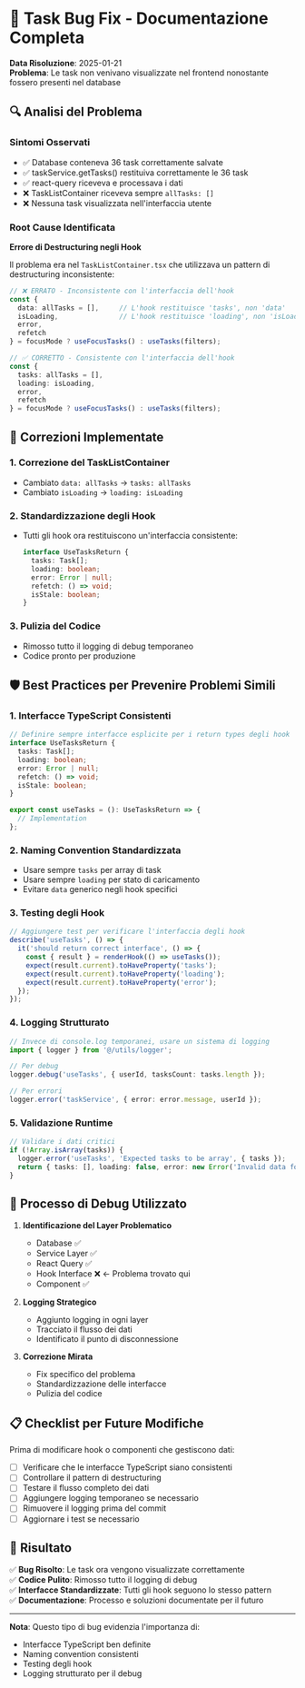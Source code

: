 # 🐛 Task Bug Fix - Documentazione Completa

**Data Risoluzione**: 2025-01-21  
**Problema**: Le task non venivano visualizzate nel frontend nonostante fossero presenti nel database

## 🔍 Analisi del Problema

### Sintomi Osservati
- ✅ Database conteneva 36 task correttamente salvate
- ✅ taskService.getTasks() restituiva correttamente le 36 task
- ✅ react-query riceveva e processava i dati
- ❌ TaskListContainer riceveva sempre `allTasks: []`
- ❌ Nessuna task visualizzata nell'interfaccia utente

### Root Cause Identificata

**Errore di Destructuring negli Hook**

Il problema era nel `TaskListContainer.tsx` che utilizzava un pattern di destructuring inconsistente:

```typescript
// ❌ ERRATO - Inconsistente con l'interfaccia dell'hook
const { 
  data: allTasks = [],     // L'hook restituisce 'tasks', non 'data'
  isLoading,               // L'hook restituisce 'loading', non 'isLoading'
  error,
  refetch 
} = focusMode ? useFocusTasks() : useTasks(filters);

// ✅ CORRETTO - Consistente con l'interfaccia dell'hook
const { 
  tasks: allTasks = [], 
  loading: isLoading, 
  error,
  refetch 
} = focusMode ? useFocusTasks() : useTasks(filters);
```

## 🔧 Correzioni Implementate

### 1. Correzione del TaskListContainer
- Cambiato `data: allTasks` → `tasks: allTasks`
- Cambiato `isLoading` → `loading: isLoading`

### 2. Standardizzazione degli Hook
- Tutti gli hook ora restituiscono un'interfaccia consistente:
  ```typescript
  interface UseTasksReturn {
    tasks: Task[];
    loading: boolean;
    error: Error | null;
    refetch: () => void;
    isStale: boolean;
  }
  ```

### 3. Pulizia del Codice
- Rimosso tutto il logging di debug temporaneo
- Codice pronto per produzione

## 🛡️ Best Practices per Prevenire Problemi Simili

### 1. **Interfacce TypeScript Consistenti**
```typescript
// Definire sempre interfacce esplicite per i return types degli hook
interface UseTasksReturn {
  tasks: Task[];
  loading: boolean;
  error: Error | null;
  refetch: () => void;
  isStale: boolean;
}

export const useTasks = (): UseTasksReturn => {
  // Implementation
};
```

### 2. **Naming Convention Standardizzata**
- Usare sempre `tasks` per array di task
- Usare sempre `loading` per stato di caricamento
- Evitare `data` generico negli hook specifici

### 3. **Testing degli Hook**
```typescript
// Aggiungere test per verificare l'interfaccia degli hook
describe('useTasks', () => {
  it('should return correct interface', () => {
    const { result } = renderHook(() => useTasks());
    expect(result.current).toHaveProperty('tasks');
    expect(result.current).toHaveProperty('loading');
    expect(result.current).toHaveProperty('error');
  });
});
```

### 4. **Logging Strutturato**
```typescript
// Invece di console.log temporanei, usare un sistema di logging
import { logger } from '@/utils/logger';

// Per debug
logger.debug('useTasks', { userId, tasksCount: tasks.length });

// Per errori
logger.error('taskService', { error: error.message, userId });
```

### 5. **Validazione Runtime**
```typescript
// Validare i dati critici
if (!Array.isArray(tasks)) {
  logger.error('useTasks', 'Expected tasks to be array', { tasks });
  return { tasks: [], loading: false, error: new Error('Invalid data format') };
}
```

## 🔄 Processo di Debug Utilizzato

1. **Identificazione del Layer Problematico**
   - Database ✅
   - Service Layer ✅
   - React Query ✅
   - Hook Interface ❌ ← Problema trovato qui
   - Component ✅

2. **Logging Strategico**
   - Aggiunto logging in ogni layer
   - Tracciato il flusso dei dati
   - Identificato il punto di disconnessione

3. **Correzione Mirata**
   - Fix specifico del problema
   - Standardizzazione delle interfacce
   - Pulizia del codice

## 📋 Checklist per Future Modifiche

Prima di modificare hook o componenti che gestiscono dati:

- [ ] Verificare che le interfacce TypeScript siano consistenti
- [ ] Controllare il pattern di destructuring
- [ ] Testare il flusso completo dei dati
- [ ] Aggiungere logging temporaneo se necessario
- [ ] Rimuovere il logging prima del commit
- [ ] Aggiornare i test se necessario

## 🎯 Risultato

✅ **Bug Risolto**: Le task ora vengono visualizzate correttamente  
✅ **Codice Pulito**: Rimosso tutto il logging di debug  
✅ **Interfacce Standardizzate**: Tutti gli hook seguono lo stesso pattern  
✅ **Documentazione**: Processo e soluzioni documentate per il futuro  

---

**Nota**: Questo tipo di bug evidenzia l'importanza di:
- Interfacce TypeScript ben definite
- Naming convention consistenti
- Testing degli hook
- Logging strutturato per il debug